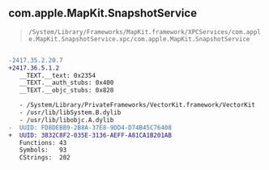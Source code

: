 ## com.apple.MapKit.SnapshotService

> `/System/Library/Frameworks/MapKit.framework/XPCServices/com.apple.MapKit.SnapshotService.xpc/com.apple.MapKit.SnapshotService`

```diff

-2417.35.2.20.7
+2417.36.5.1.2
   __TEXT.__text: 0x2354
   __TEXT.__auth_stubs: 0x400
   __TEXT.__objc_stubs: 0x820

   - /System/Library/PrivateFrameworks/VectorKit.framework/VectorKit
   - /usr/lib/libSystem.B.dylib
   - /usr/lib/libobjc.A.dylib
-  UUID: FD8DEBB9-2B8A-37E8-9DD4-D74B45C76408
+  UUID: 3832C8F2-035E-3136-AEFF-A81CA1B201AB
   Functions: 43
   Symbols:   93
   CStrings:  202

```
